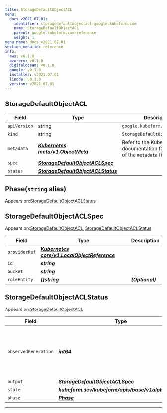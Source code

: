 ```yaml
---
title: StorageDefaultObjectACL
menu:
  docs_v2021.07.01:
    identifier: storagedefaultobjectacl-google.kubeform.com
    name: StorageDefaultObjectACL
    parent: google.kubeform.com-reference
    weight: 1
menu_name: docs_v2021.07.01
section_menu_id: reference
info:
  aws: v0.1.0
  azurerm: v0.1.0
  digitalocean: v0.1.0
  google: v0.1.0
  installer: v2021.07.01
  linode: v0.1.0
  version: v2021.07.01
---
```


## StorageDefaultObjectACL
| Field | Type | Description |
| ------ | ----- | ----------- |
| `apiVersion` | string | `google.kubeform.com/v1alpha1` |
|    `kind` | string | `StorageDefaultObjectACL` |
| `metadata` | ***[Kubernetes meta/v1.ObjectMeta](https://v1-18.docs.kubernetes.io/docs/reference/generated/kubernetes-api/v1.18/#objectmeta-v1-meta)***|Refer to the Kubernetes API documentation for the fields of the `metadata` field.|
| `spec` | ***[StorageDefaultObjectACLSpec](#storagedefaultobjectaclspec)***||
| `status` | ***[StorageDefaultObjectACLStatus](#storagedefaultobjectaclstatus)***||
## Phase(`string` alias)

Appears on:[StorageDefaultObjectACLStatus](#storagedefaultobjectaclstatus)

## StorageDefaultObjectACLSpec

Appears on:[StorageDefaultObjectACL](#storagedefaultobjectacl), [StorageDefaultObjectACLStatus](#storagedefaultobjectaclstatus)

| Field | Type | Description |
| ------ | ----- | ----------- |
| `providerRef` | ***[Kubernetes core/v1.LocalObjectReference](https://v1-18.docs.kubernetes.io/docs/reference/generated/kubernetes-api/v1.18/#localobjectreference-v1-core)***||
| `id` | ***string***||
| `bucket` | ***string***||
| `roleEntity` | ***[]string***| ***(Optional)*** |
## StorageDefaultObjectACLStatus

Appears on:[StorageDefaultObjectACL](#storagedefaultobjectacl)

| Field | Type | Description |
| ------ | ----- | ----------- |
| `observedGeneration` | ***int64***| ***(Optional)*** Resource generation, which is updated on mutation by the API Server.|
| `output` | ***[StorageDefaultObjectACLSpec](#storagedefaultobjectaclspec)***| ***(Optional)*** |
| `state` | ***kubeform.dev/kubeform/apis/base/v1alpha1.State***| ***(Optional)*** |
| `phase` | ***[Phase](#phase)***| ***(Optional)*** |
---
